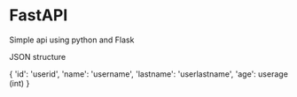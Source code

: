 # FastAPI
Simple api using python and Flask

JSON structure

{
 'id': 'userid',
 'name': 'username',
 'lastname': 'userlastname',
 'age': userage (int)
 }
